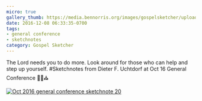 ```yaml
---
micro: true
gallery_thumb: https://media.bennorris.org/images/gospelsketcher/uploads/2018/3d3ab2c09d.jpg
date: 2016-12-08 06:33:35-0700
tags:
- general conference
- sketchnotes
category: Gospel Sketcher
---
```


The Lord needs you to do more. Look around for those who can help and step up yourself.
#Sketchnotes from Dieter F. Uchtdorf at Oct 16 General Conference ✍🏼⛪️

[![Oct 2016 general conference sketchnote 20](https://media.bennorris.org/images/gospelsketcher/uploads/2018/3d3ab2c09d.jpg)](https://media.bennorris.org/images/gospelsketcher/uploads/2018/3d3ab2c09d.jpg)